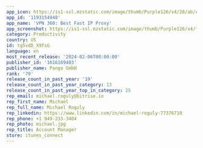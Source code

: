```yaml
---
app_icon: https://is1-ssl.mzstatic.com/image/thumb/Purple126/v4/28/ab/cf/28abcfa4-9eb1-9ef2-dac6-fd1431d29ce8/AppIcon-0-1x_U007emarketing-0-7-0-85-220.png/1024x1024bb.png
app_id: '1193154948'
app_name: 'VPN 360: Best Fast IP Proxy'
app_screenshot: https://is1-ssl.mzstatic.com/image/thumb/Purple126/v4/f4/65/fa/f465fa7a-9fd6-0261-1908-07a033da9adc/2f9ee01a-d78a-4709-b93f-807ab80ccdda_55_01.jpg/1242x2208bb.png
category: Productivity
country: US
id: tg5vdD_X9fsG
language: en
most_recent_release: '2024-02-06T00:00:00'
publisher_id: '1616169403'
publisher_name: Pango GmbH
rank: '79'
release_count_in_past_year: '19'
release_count_in_past_year_category: 13
release_count_in_past_year_top_in_category: 25
rep_email: michael.roguly@bitrise.io
rep_first_name: Michael
rep_full_name: Michael Roguly
rep_linkedin: https://www.linkedin.com/in/michael-roguly-77376710
rep_phone: +1 949-233-3404
rep_photo: michael.jpg
rep_title: Account Manager
store: itunes_connect
---
```

